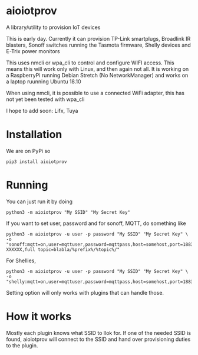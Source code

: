 # aioiotprov

A library/utility to provision IoT devices

This is early day.  Currently it can provision TP-Link smartplugs, Broadlink IR blasters,  Sonoff switches running
the Tasmota firmware, Shelly devices and E-Trix power monitors

This uses nmcli or wpa_cli to control and configure WIFI access. This means this will work only with
Linux, and then again not all. It is working on a RaspberryPi running Debian Stretch (No NetworkManager) and works on a laptop ruunning Ubuntu 18.10

When using nmcli, it is possible to use a connected WiFi adapter, this has not yet been tested with wpa_cli

I hope to add soon: Lifx, Tuya

# Installation

We are on PyPi so

    pip3 install aioiotprov


# Running

You can just run it by doing

    python3 -m aioiotprov "My SSID" "My Secret Key"

If you want to set user, password and for sonoff, MQTT, do something like

    python3 -m aioiotprov -u user -p password "My SSID" "My Secret Key" \
    -o "sonoff:mqtt=on,user=mqttuser,password=mqttpass,host=somehost,port=1883,client=DVES_XXXXXX,topic=sonoff-XXXXXX,full topic=blabla/%prefix%/%topic%/"

For Shellies,

    python3 -m aioiotprov -u user -p password "My SSID" "My Secret Key" \
    -o "shelly:mqtt=on,user=mqttuser,password=mqttpass,host=somehost,port=1883"

Setting option will only works with plugins that can handle those.

# How it works

Mostly each plugin knows what SSID to llok for. If one of the needed SSID is found, aioiotprov will connect
to the SSID and hand over provisioning duties to the plugin.
